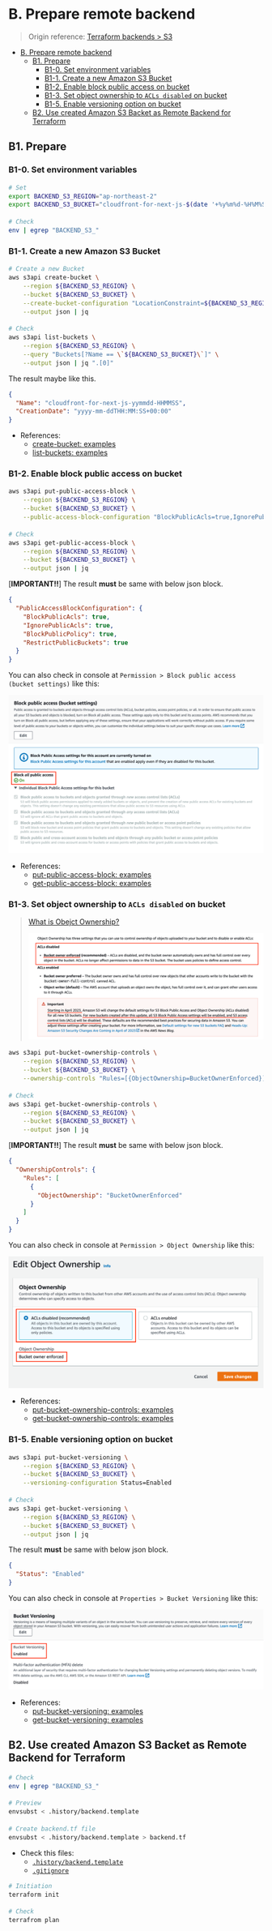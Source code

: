 # B. Prepare remote backend

> Origin reference: [Terraform backends > S3](https://developer.hashicorp.com/terraform/language/settings/backends/s3)

- [B. Prepare remote backend](#b-prepare-remote-backend)
  - [B1. Prepare](#b1-prepare)
    - [B1-0. Set environment variables](#b1-0-set-environment-variables)
    - [B1-1. Create a new Amazon S3 Bucket](#b1-1-create-a-new-amazon-s3-bucket)
    - [B1-2. Enable block public access on bucket](#b1-2-enable-block-public-access-on-bucket)
    - [B1-3. Set object ownership to `ACLs disabled` on bucket](#b1-3-set-object-ownership-to-acls-disabled-on-bucket)
    - [B1-5. Enable versioning option on bucket](#b1-5-enable-versioning-option-on-bucket)
  - [B2. Use created Amazon S3 Backet as Remote Backend for Terraform](#b2-use-created-amazon-s3-backet-as-remote-backend-for-terraform)

## B1. Prepare

### B1-0. Set environment variables

```bash
# Set
export BACKEND_S3_REGION="ap-northeast-2"
export BACKEND_S3_BUCKET="cloudfront-for-next-js-$(date '+%y%m%d-%H%M%S')"

# Check
env | egrep "BACKEND_S3_"
```

### B1-1. Create a new Amazon S3 Bucket

```bash
# Create a new Bucket
aws s3api create-bucket \
    --region ${BACKEND_S3_REGION} \
    --bucket ${BACKEND_S3_BUCKET} \
    --create-bucket-configuration "LocationConstraint=${BACKEND_S3_REGION}" \
    --output json | jq

# Check
aws s3api list-buckets \
    --region ${BACKEND_S3_REGION} \
    --query "Buckets[?Name == \`${BACKEND_S3_BUCKET}\`]" \
    --output json | jq ".[0]"
```

The result maybe like this.

```json
{
  "Name": "cloudfront-for-next-js-yymmdd-HHMMSS",
  "CreationDate": "yyyy-mm-ddTHH:MM:SS+00:00"
}
```

- References:
  - [create-bucket: examples](https://awscli.amazonaws.com/v2/documentation/api/latest/reference/s3api/create-bucket.html#examples)
  - [list-buckets: examples](https://awscli.amazonaws.com/v2/documentation/api/latest/reference/s3api/list-buckets.html#examples)

### B1-2. Enable block public access on bucket

```bash
aws s3api put-public-access-block \
    --region ${BACKEND_S3_REGION} \
    --bucket ${BACKEND_S3_BUCKET} \
    --public-access-block-configuration "BlockPublicAcls=true,IgnorePublicAcls=true,BlockPublicPolicy=true,RestrictPublicBuckets=true"

# Check
aws s3api get-public-access-block \
    --region ${BACKEND_S3_REGION} \
    --bucket ${BACKEND_S3_BUCKET} \
    --output json | jq
```

[**IMPORTANT!!**] The result **must** be same with below json block.

```json
{
  "PublicAccessBlockConfiguration": {
    "BlockPublicAcls": true,
    "IgnorePublicAcls": true,
    "BlockPublicPolicy": true,
    "RestrictPublicBuckets": true
  }
}
```

You can also check in console at `Permission > Block public access (bucket settings)` like this:

![result-block-public-access](images/about-backend/result-block-public-access.png)

- References:
  - [put-public-access-block: examples](https://awscli.amazonaws.com/v2/documentation/api/latest/reference/s3api/put-public-access-block.html#examples)
  - [get-public-access-block: examples](https://awscli.amazonaws.com/v2/documentation/api/latest/reference/s3api/get-public-access-block.html#examples)

### B1-3. Set object ownership to `ACLs disabled` on bucket

> [What is Obejct Ownership?](https://docs.aws.amazon.com/AmazonS3/latest/userguide/about-object-ownership.html#object-ownership-overview)
>
> ![info-object-ownership](images/about-backend/info-object-ownership.png)

```bash
aws s3api put-bucket-ownership-controls \
    --region ${BACKEND_S3_REGION} \
    --bucket ${BACKEND_S3_BUCKET} \
    --ownership-controls "Rules=[{ObjectOwnership=BucketOwnerEnforced}]"

# Check
aws s3api get-bucket-ownership-controls \
    --region ${BACKEND_S3_REGION} \
    --bucket ${BACKEND_S3_BUCKET} \
    --output json | jq
```

[**IMPORTANT!!**] The result **must** be same with below json block.

```json
{
  "OwnershipControls": {
    "Rules": [
      {
        "ObjectOwnership": "BucketOwnerEnforced"
      }
    ]
  }
}
```

You can also check in console at `Permission > Object Ownership` like this:

![result-object-ownership](images/about-backend/result-object-ownership.png)

- References:
  - [put-bucket-ownership-controls: examples](https://awscli.amazonaws.com/v2/documentation/api/latest/reference/s3api/put-bucket-ownership-controls.html)
  - [get-bucket-ownership-controls: examples](https://awscli.amazonaws.com/v2/documentation/api/latest/reference/s3api/get-bucket-versioning.html#examples)

### B1-5. Enable versioning option on bucket

```bash
aws s3api put-bucket-versioning \
    --region ${BACKEND_S3_REGION} \
    --bucket ${BACKEND_S3_BUCKET} \
    --versioning-configuration Status=Enabled

# Check
aws s3api get-bucket-versioning \
    --region ${BACKEND_S3_REGION} \
    --bucket ${BACKEND_S3_BUCKET} \
    --output json | jq
```

The result **must** be same with below json block.

```json
{
  "Status": "Enabled"
}
```

You can also check in console at `Properties > Bucket Versioning` like this:

![result-versioning](images/about-backend/result-versioning.png)

- References:
  - [put-bucket-versioning: examples](https://awscli.amazonaws.com/v2/documentation/api/latest/reference/s3api/put-bucket-versioning.html#examples)
  - [get-bucket-versioning: examples](https://awscli.amazonaws.com/v2/documentation/api/latest/reference/s3api/get-bucket-versioning.html#examples)

## B2. Use created Amazon S3 Backet as Remote Backend for Terraform

```bash
# Check
env | egrep "BACKEND_S3_"

# Preview 
envsubst < .history/backend.template

# Create backend.tf file
envsubst < .history/backend.template > backend.tf
```

- Check this files:
  - [`.history/backend.template`](backend.template)
  - [`.gitignore`](../.gitignore#L1-L2)

```bash
# Initiation
terraform init

# Check
terrafrom plan
```
